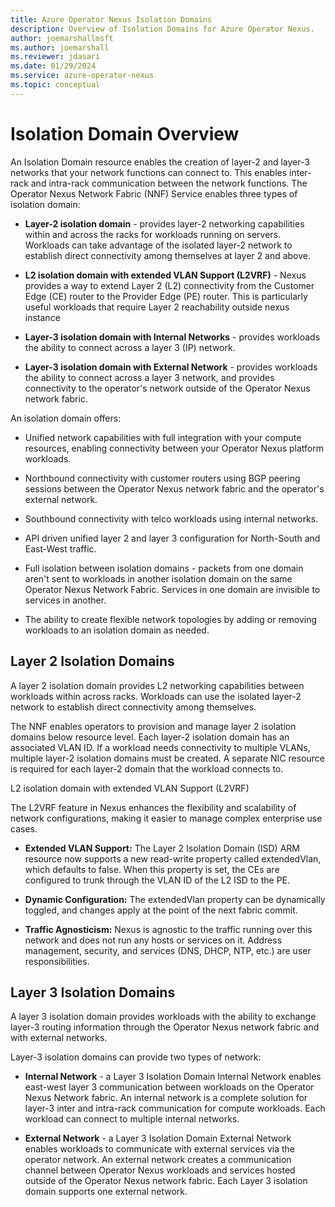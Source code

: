 ```yaml
---
title: Azure Operator Nexus Isolation Domains
description: Overview of Isolation Domains for Azure Operator Nexus.
author: joemarshallmsft
ms.author: joemarshall
ms.reviewer: jdasari
ms.date: 01/29/2024
ms.service: azure-operator-nexus
ms.topic: conceptual
---
```


# Isolation Domain Overview

An Isolation Domain resource enables the creation of layer-2 and layer-3 networks that your network functions can connect to. This enables inter-rack and intra-rack communication between the network functions. The Operator Nexus Network Fabric (NNF) Service enables three types of isolation domain:

-   **Layer-2 isolation domain** - provides layer-2 networking capabilities within and across the racks for workloads running on servers. Workloads can take advantage of the isolated layer-2 network to establish direct connectivity among themselves at layer 2 and above.

- **L2 isolation domain with extended VLAN Support (L2VRF)** - Nexus provides a way to extend Layer 2 (L2) connectivity from the Customer Edge (CE) router to the Provider Edge (PE) router. This is particularly useful workloads that require Layer 2 reachability outside nexus instance  

-   **Layer-3 isolation domain with Internal Networks** - provides workloads the ability to connect across a layer 3 (IP) network.

-   **Layer-3 isolation domain with External Network** - provides workloads the ability to connect across a layer 3 network, and provides connectivity to the operator's network outside of the Operator Nexus network fabric.

An isolation domain offers:

-   Unified network capabilities with full integration with your compute resources, enabling connectivity between your Operator Nexus platform workloads.

-   Northbound connectivity with customer routers using BGP peering sessions between the Operator Nexus network fabric and the operator's external network.

-   Southbound connectivity with telco workloads using internal networks.

-   API driven unified layer 2 and layer 3 configuration for North-South and East-West traffic.

- Full isolation between isolation domains - packets from one domain aren't sent to workloads in another isolation domain on the same Operator Nexus Network Fabric. Services in one domain are invisible to services in another.

- The ability to create flexible network topologies by adding or removing workloads to an isolation domain as needed.

## Layer 2 Isolation Domains

A layer 2 isolation domain provides L2 networking capabilities between workloads within across racks. Workloads can use the isolated layer-2 network to establish direct connectivity among themselves.

The NNF enables operators to provision and manage layer 2 isolation domains below resource level. Each layer-2 isolation domain has an associated VLAN ID. If a workload needs connectivity to multiple VLANs, multiple layer-2 isolation domains must be created. A separate NIC resource is required for each layer-2 domain that the workload connects to.

L2 isolation domain with extended VLAN Support (L2VRF) 

The L2VRF feature in Nexus enhances the flexibility and scalability of network configurations, making it easier to manage complex enterprise use cases. 

- **Extended VLAN Support:** The Layer 2 Isolation Domain (ISD) ARM resource now supports a new read-write property called extendedVlan, which defaults to false. When this property is set, the CEs are configured to trunk through the VLAN ID of the L2 ISD to the PE.

- **Dynamic Configuration:** The extendedVlan property can be dynamically toggled, and changes apply at the point of the next fabric commit.
    
- **Traffic Agnosticism:** Nexus is agnostic to the traffic running over this network and does not run any hosts or services on it. Address management, security, and services (DNS, DHCP, NTP, etc.) are user responsibilities.

## Layer 3 Isolation Domains

A layer 3 isolation domain provides workloads with the ability to exchange layer-3 routing information through the Operator Nexus network fabric and with external networks.

Layer-3 isolation domains can provide two types of network:

-   **Internal Network** - a Layer 3 Isolation Domain Internal Network enables east-west layer 3 communication between workloads on the Operator Nexus Network fabric. An internal network is a complete solution for layer-3 inter and intra-rack communication for compute workloads. Each workload can connect to multiple internal networks.

-   **External Network** - a Layer 3 Isolation Domain External Network enables workloads to communicate with external services via the operator network. An external network creates a communication channel between Operator Nexus workloads and services hosted outside of the Operator Nexus network fabric. Each Layer 3 isolation domain supports one external network.